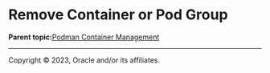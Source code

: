 # Remove Container or Pod Group

**Parent topic:**[Podman Container Management](../topics/cockpit-podman_managing_podman_containers.md)

---

Copyright © 2023, Oracle and/or its affiliates.

